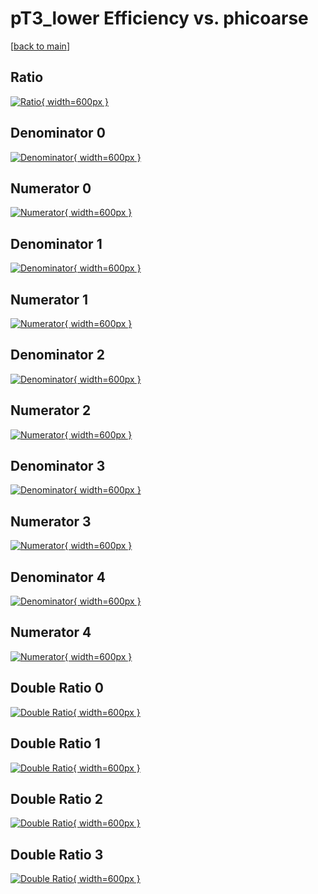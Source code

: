 # pT3_lower Efficiency vs. phicoarse

[[back to main](./)]



## Ratio

[![Ratio](../mtv/var/pT3_lower_base_11_-1_eff_phicoarse.png){ width=600px }](../mtv/var/pT3_lower_base_11_-1_eff_phicoarse.pdf)

## Denominator 0

[![Denominator](../mtv/den/pT3_lower_base_11_-1_eff_phicoarse_den0.png){ width=600px }](../mtv/den/pT3_lower_base_11_-1_eff_phicoarse_den0.pdf)

## Numerator 0

[![Numerator](../mtv/num/pT3_lower_base_11_-1_eff_phicoarse_num0.png){ width=600px }](../mtv/num/pT3_lower_base_11_-1_eff_phicoarse_num0.pdf)

## Denominator 1

[![Denominator](../mtv/den/pT3_lower_base_11_-1_eff_phicoarse_den1.png){ width=600px }](../mtv/den/pT3_lower_base_11_-1_eff_phicoarse_den1.pdf)

## Numerator 1

[![Numerator](../mtv/num/pT3_lower_base_11_-1_eff_phicoarse_num1.png){ width=600px }](../mtv/num/pT3_lower_base_11_-1_eff_phicoarse_num1.pdf)

## Denominator 2

[![Denominator](../mtv/den/pT3_lower_base_11_-1_eff_phicoarse_den2.png){ width=600px }](../mtv/den/pT3_lower_base_11_-1_eff_phicoarse_den2.pdf)

## Numerator 2

[![Numerator](../mtv/num/pT3_lower_base_11_-1_eff_phicoarse_num2.png){ width=600px }](../mtv/num/pT3_lower_base_11_-1_eff_phicoarse_num2.pdf)

## Denominator 3

[![Denominator](../mtv/den/pT3_lower_base_11_-1_eff_phicoarse_den3.png){ width=600px }](../mtv/den/pT3_lower_base_11_-1_eff_phicoarse_den3.pdf)

## Numerator 3

[![Numerator](../mtv/num/pT3_lower_base_11_-1_eff_phicoarse_num3.png){ width=600px }](../mtv/num/pT3_lower_base_11_-1_eff_phicoarse_num3.pdf)

## Denominator 4

[![Denominator](../mtv/den/pT3_lower_base_11_-1_eff_phicoarse_den4.png){ width=600px }](../mtv/den/pT3_lower_base_11_-1_eff_phicoarse_den4.pdf)

## Numerator 4

[![Numerator](../mtv/num/pT3_lower_base_11_-1_eff_phicoarse_num4.png){ width=600px }](../mtv/num/pT3_lower_base_11_-1_eff_phicoarse_num4.pdf)

## Double Ratio 0

[![Double Ratio](../mtv/ratio/pT3_lower_base_11_-1_eff_phicoarse_ratio0.png){ width=600px }](../mtv/ratio/pT3_lower_base_11_-1_eff_phicoarse_ratio0.pdf)

## Double Ratio 1

[![Double Ratio](../mtv/ratio/pT3_lower_base_11_-1_eff_phicoarse_ratio1.png){ width=600px }](../mtv/ratio/pT3_lower_base_11_-1_eff_phicoarse_ratio1.pdf)

## Double Ratio 2

[![Double Ratio](../mtv/ratio/pT3_lower_base_11_-1_eff_phicoarse_ratio2.png){ width=600px }](../mtv/ratio/pT3_lower_base_11_-1_eff_phicoarse_ratio2.pdf)

## Double Ratio 3

[![Double Ratio](../mtv/ratio/pT3_lower_base_11_-1_eff_phicoarse_ratio3.png){ width=600px }](../mtv/ratio/pT3_lower_base_11_-1_eff_phicoarse_ratio3.pdf)

